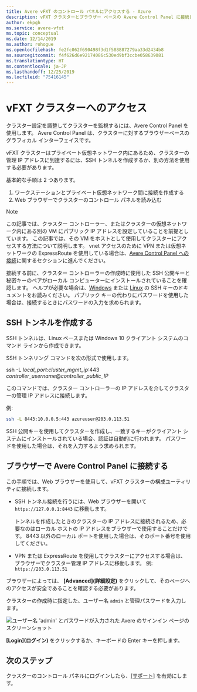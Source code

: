 ```yaml
---
title: Avere vFXT のコントロール パネルにアクセスする - Azure
description: vFXT クラスターとブラウザー ベースの Avere Control Panel に接続して Avere vFXT を構成する方法
author: ekpgh
ms.service: avere-vfxt
ms.topic: conceptual
ms.date: 12/14/2019
ms.author: rohogue
ms.openlocfilehash: fe2fc062f690498f3d1f588887279aa33d2434b8
ms.sourcegitcommit: f4f626d6e92174086c530ed9bf3ccbe058639081
ms.translationtype: HT
ms.contentlocale: ja-JP
ms.lasthandoff: 12/25/2019
ms.locfileid: "75416145"
---
```

# <a name="access-the-vfxt-cluster"></a>vFXT クラスターへのアクセス

クラスター設定を調整してクラスターを監視するには、Avere Control Panel を使用します。 Avere Control Panel は、クラスターに対するブラウザーベースのグラフィカル インターフェイスです。

vFXT クラスターはプライベート仮想ネットワーク内にあるため、クラスターの管理 IP アドレスに到達するには、SSH トンネルを作成するか、別の方法を使用する必要があります。

基本的な手順は 2 つあります。

1. ワークステーションとプライベート仮想ネットワーク間に接続を作成する
1. Web ブラウザーでクラスターのコントロール パネルを読み込む

> [!NOTE]
> この記事では、クラスター コントローラー、またはクラスターの仮想ネットワーク内にある別の VM にパブリック IP アドレスを設定していることを前提としています。 この記事では、その VM をホストとして使用してクラスターにアクセスする方法について説明します。 vnet アクセスのために VPN または仮想ネットワークの ExpressRoute を使用している場合は、[Avere Control Panel への接続](#connect-to-the-avere-control-panel-in-a-browser)に関するセクションに進んでください。

接続する前に、クラスター コントローラーの作成時に使用した SSH 公開キーと秘密キーのペアがローカル コンピューターにインストールされていることを確認します。 ヘルプが必要な場合は、[Windows](https://docs.microsoft.com/azure/virtual-machines/linux/ssh-from-windows) または [Linux](https://docs.microsoft.com/azure/virtual-machines/linux/mac-create-ssh-keys) の SSH キーのドキュメントをお読みください。 パブリック キーの代わりにパスワードを使用した場合は、接続するときにパスワードの入力を求められます。

## <a name="create-an-ssh-tunnel"></a>SSH トンネルを作成する

SSH トンネルは、Linux ベースまたは Windows 10 クライアント システムのコマンド ラインから作成できます。

SSH トンネリング コマンドを次の形式で使用します。

ssh -L *local_port*:*cluster_mgmt_ip*:443 *controller_username*\@*controller_public_IP*

このコマンドでは、クラスター コントローラーの IP アドレスを介してクラスターの管理 IP アドレスに接続します。

例:

```sh
ssh -L 8443:10.0.0.5:443 azureuser@203.0.113.51
```

SSH 公開キーを使用してクラスターを作成し、一致するキーがクライアント システムにインストールされている場合、認証は自動的に行われます。 パスワードを使用した場合は、それを入力するよう求められます。

## <a name="connect-to-the-avere-control-panel-in-a-browser"></a>ブラウザーで Avere Control Panel に接続する

この手順では、Web ブラウザーを使用して、vFXT クラスターの構成ユーティリティに接続します。

* SSH トンネル接続を行うには、Web ブラウザーを開いて `https://127.0.0.1:8443` に移動します。

  トンネルを作成したときのクラスターの IP アドレスに接続されるため、必要なのはローカル ホストの IP アドレスをブラウザーで使用することだけです。 8443 以外のローカル ポートを使用した場合は、そのポート番号を使用してください。

* VPN または ExpressRoute を使用してクラスターにアクセスする場合は、ブラウザーでクラスター管理 IP アドレスに移動します。 例: ``https://203.0.113.51``

ブラウザーによっては、 **[Advanced]\(詳細設定\)** をクリックして、そのページへのアクセスが安全であることを確認する必要があります。

クラスターの作成時に指定した、ユーザー名 `admin` と管理パスワードを入力します。

![ユーザー名 'admin' とパスワードが入力された Avere のサインイン ページのスクリーンショット](media/avere-vfxt-gui-login.png)

**[Login]\(ログイン\)** をクリックするか、キーボードの Enter キーを押します。

## <a name="next-steps"></a>次のステップ

クラスターのコントロール パネルにログインしたら、[[サポート]](avere-vfxt-enable-support.md) を有効にします。
